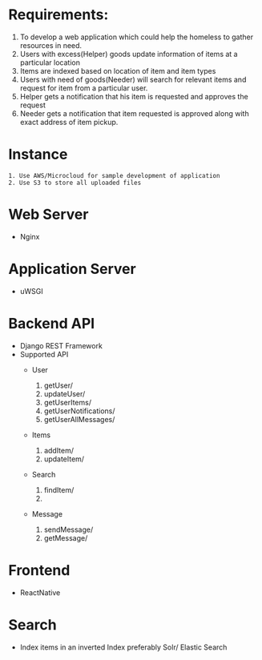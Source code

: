 # Requirements:
   1. To develop a web application which could help the homeless to gather resources in need.
   2. Users with excess(Helper) goods update information of items at a particular location
   3. Items are indexed based on location of item and item types
   4. Users with need of goods(Needer) will search for relevant items and request for item from a particular user.
   5. Helper gets a notification that his item is requested and approves the request
   6. Needer gets a notification that item requested is approved along with exact address of item pickup.

# Instance
    1. Use AWS/Microcloud for sample development of application
    2. Use S3 to store all uploaded files

# Web Server
 - Nginx

# Application Server
 - uWSGI

# Backend API
 - Django REST Framework
 - Supported API
    - User
        1. getUser/<userId>
        2. updateUser/<userId>
        3. getUserItems/<userId>
        4. getUserNotifications/<userId>
        5. getUserAllMessages/<userId>
    - Items
        1. addItem/<itemObj>
        2. updateItem/<itemId>

    - Search
        1. findItem/<string>
        2. 
    - Message
        1. sendMessage/<messageId>
        2. getMessage/<messageid>

# Frontend 
 - ReactNative

# Search
 - Index items in an inverted Index preferably Solr/ Elastic Search 